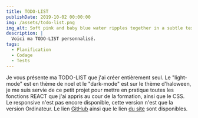 ```yaml
---
title: TODO-LIST
publishDate: 2019-10-02 00:00:00
img: /assets/todo-list.png
img_alt: Soft pink and baby blue water ripples together in a subtle texture.
description: |
  Voici ma TODO-LIST personnalisé.
tags:
  - Planification
  - Codage
  - Tests
---
```


Je vous présente ma TODO-LIST que j'ai créer entièrement seul. Le "light-mode" est en thème de noel et le "dark-mode" est sur le thème d'haloween, je me suis servie de ce petit projet pour mettre en pratique toutes les fonctions REACT que j'ai appris au cour de la formation, ainsi que le CSS. Le responsive n'est pas encore disponible, cette version n'est que la version Ordinateur. Le lien <a href="https://github.com/MaxenceChevee/todo-list">GitHub</a> ainsi que le lien <a href="https://todo-list-fun.vercel.app/">du site</a> sont disponibles.
